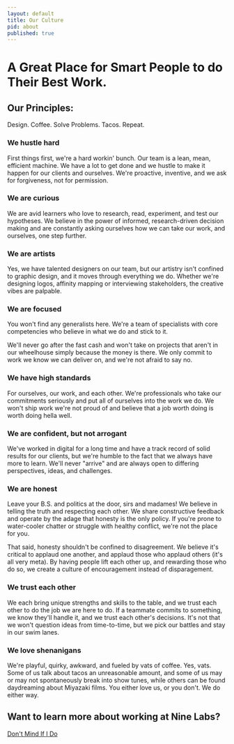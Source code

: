 ```yaml
---
layout: default
title: Our Culture
pid: about
published: true
---
```


# A Great Place for Smart People to do Their Best Work.

## Our Principles:

Design. Coffee. Solve Problems. Tacos. Repeat.

### We hustle hard

First things first, we're a hard workin' bunch. Our team is a lean, mean, efficient machine. We have a lot to get done and we hustle to make it happen for our clients and ourselves. We're proactive, inventive, and we ask for forgiveness, not for permission.

### We are curious

We are avid learners who love to research, read, experiment, and test our hypotheses. We believe in the power of informed, research-driven decision making and are constantly asking ourselves how we can take our work, and ourselves, one step further.

### We are artists

Yes, we have talented designers on our team, but our artistry isn't confined to graphic design, and it moves through everything we do. Whether we're designing logos, affinity mapping or interviewing stakeholders, the creative vibes are palpable.

### We are focused

You won't find any generalists here. We're a team of specialists with core competencies who believe in what we do and stick to it.

We'll never go after the fast cash and won't take on projects that aren't in our wheelhouse simply because the money is there. We only commit to work we know we can deliver on, and we're not afraid to say no.

### We have high standards

For ourselves, our work, and each other. We're professionals who take our commitments seriously and put all of ourselves into the work we do. We won't ship work we're not proud of and believe that a job worth doing is worth doing hella well.

### We are confident, but not arrogant

We've worked in digital for a long time and have a track record of solid results for our clients, but we're humble to the fact that we always have more to learn. We'll never "arrive" and are always open to differing perspectives, ideas, and challenges.

### We are honest

Leave your B.S. and politics at the door, sirs and madames! We believe in telling the truth and respecting each other. We share constructive feedback and operate by the adage that honesty is the only policy. If you're prone to water-cooler chatter or struggle with healthy conflict, we're not the place for you.

That said, honesty shouldn't be confined to disagreement. We believe it's critical to applaud one another, and applaud those who applaud others (it's all very meta). By having people lift each other up, and rewarding those who do so, we create a culture of encouragement instead of disparagement.

### We trust each other

We each bring unique strengths and skills to the table, and we trust each other to do the job we are here to do. If a teammate commits to something, we know they'll handle it, and we trust each other's decisions. It's not that we won't question ideas from time-to-time, but we pick our battles and stay in our swim lanes.

### We love shenanigans

We're playful, quirky, awkward, and fueled by vats of coffee. Yes, vats. Some of us talk about tacos an unreasonable amount, and some of us may or may not spontaneously break into show tunes, while others can be found daydreaming about Miyazaki films. You either love us, or you don't. We do either way.

## Want to learn more about working at Nine Labs?

[Don't Mind If I Do](/contact/)
